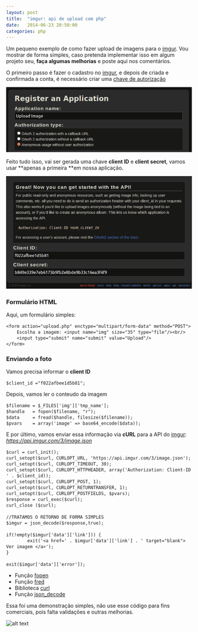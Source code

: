 ```yaml
---
layout: post
title:  "imgur: api de upload com php"
date:   2014-06-23 20:50:00
categories: php
---
```


Um pequeno exemplo de como fazer upload de imagens para o [imgur]. Vou mostrar de forma simples, caso pretenda implementar isso em algum projeto seu, **faça algumas melhorias** e poste aqui nos comentários. 

O primeiro passo é fazer o cadastro no [imgur], e depois de criada e confirmada a conta, é necessário criar uma [chave de autorização]

![alt text](/assets/images/post-003/upload-image-imgur-001.png "")

Feito tudo isso, vai ser gerada uma chave **client ID** e **client secret**, vamos usar **apenas a primeira **em nossa aplicação.

![alt text](/assets/images/post-003/upload-image-imgur-002.png "")

### Formulário HTML

Aqui, um formulário simples:

```
<form action="upload.php" enctype="multipart/form-data" method="POST">
    Escolha a imagem: <input name="img" size="35" type="file"/><br/>
    <input type="submit" name="submit" value="Upload"/>
</form>
```

### Enviando a foto

Vamos precisa informar o **client ID**

```
$client_id ="f022afbee1d5b81";
```

Depois, vamos ler o conteudo da imagem

```
$filename = $_FILES['img']['tmp_name'];
$handle   = fopen($filename, "r");
$data     = fread($handle, filesize($filename));
$pvars    = array('image' => base64_encode($data));
```

E por último, vamos enviar essa informação via **cURL** para a API do [imgur]: *https://api.imgur.com/3/image.json*

```
$curl = curl_init();
curl_setopt($curl, CURLOPT_URL, 'https://api.imgur.com/3/image.json');
curl_setopt($curl, CURLOPT_TIMEOUT, 30);
curl_setopt($curl, CURLOPT_HTTPHEADER, array('Authorization: Client-ID ' . $client_id));
curl_setopt($curl, CURLOPT_POST, 1);
curl_setopt($curl, CURLOPT_RETURNTRANSFER, 1);
curl_setopt($curl, CURLOPT_POSTFIELDS, $pvars);
$response = curl_exec($curl);
curl_close ($curl);

//TRATAMOS O RETORNO DE FORMA SIMPLES
$imgur = json_decode($response,true);

if(!empty($imgur['data']['link'])) {
        exit('<a href=' . $imgur['data']['link'] . ' target="blank"> Ver imagem </a>');
}

exit($imgur['data']['error']);
```

* Função [fopen]
* Função [fred]
* Biblioteca [curl]
* Função [json_decode]

Essa foi uma demonstração simples, não use esse código para fins comerciais, pois falta validações e outras melhorias. 

![alt text](http://replygif.net/i/1188.gif)

[imgur]: http://imgur.com/
[chave de autorização]:https://api.imgur.com/oauth2/addclient
[fopen]: http://www.php.net/manual/en/function.fopen.php
[fred]: http://www.php.net/manual/en/function.fread.php
[curl]: http://www.php.net/manual/en/book.curl.php
[json_decode]: http://www.php.net/manual/en/function.json-decode.php
